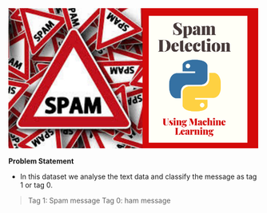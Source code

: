 
<img src="SpamDetectionn.png" width="500"/>

**Problem Statement**
  - In this dataset we analyse the text data and classify the message as tag 1 or tag 0.
  > Tag 1: Spam message
  > Tag 0: ham message
